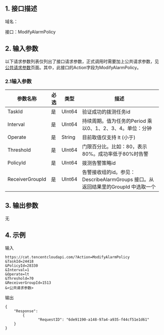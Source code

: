 ## 1. 接口描述

域名：

接口：ModifyAlarmPolicy



## 2. 输入参数

以下请求参数列表仅列出了接口请求参数，正式调用时需要加上公共请求参数，见<a href="/doc/api/405/公共请求参数" title="公共请求参数">公共请求参数</a>页面。其中，此接口的Action字段为ModifyAlarmPolicy。

### 2.1输入参数

| 参数名称            | 必选   | 类型     | 描述                                       |
| --------------- | ---- | ------ | ---------------------------------------- |
| TaskId        | 是    | UInt64    | 验证成功的拨测任务id                                 |
| Interval      | 是    | UInt64    | 持续周期。值为任务的Period 乘以0、1、2、3、4。单位：分钟                                     |
| Operate       | 是    | String    | 目前取值仅支持 lt (小于)       |
| Threshold     | 是    | UInt64 | 门限百分比。比如：80，表示80%。成功率低于80%时告警                          |
| PolicyId      | 是    | UInt64    | 拨测告警策略id           |
| ReceiverGroupId | 是    | UInt64    | 告警接收组的id。参见： DescribeAlarmGroups 接口。从返回结果里的GroupId 中选取一个 |
#### 

## 3. 输出参数

无

## 4. 示例

输入

```
https://cat.tencentcloudapi.com/?Action=ModifyAlarmPolicy
&TaskId=24418
&PolicyId=28330
&Interval=1
&Operate=lt
&Threshold=70
&ReceiverGroupId=1513
&<公共请求参数>
```

输出

```
{
	"Response": 
        {	
               "RequestID": "6de91190-a148-97a4-a935-f44cf51e1d61"
	}	
}
```